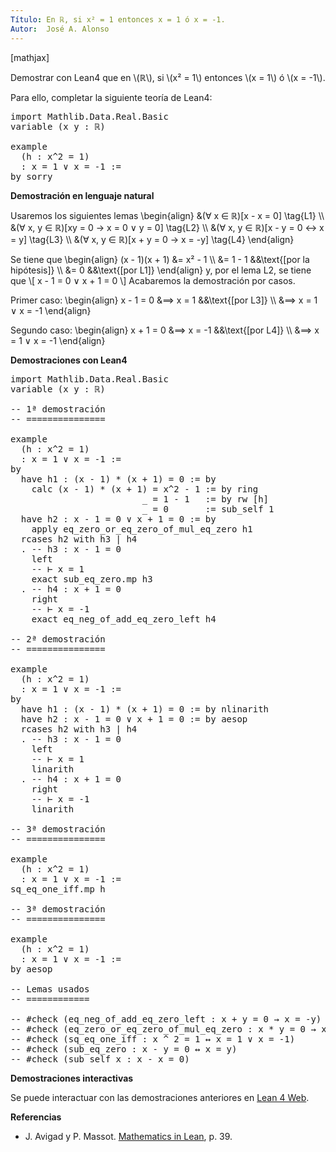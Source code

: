 ```yaml
---
Título: En ℝ, si x² = 1 entonces x = 1 ó x = -1.
Autor:  José A. Alonso
---
```


[mathjax]

Demostrar con Lean4 que en \\(ℝ\\), si \\(x² = 1\\) entonces \\(x = 1\\) ó \\(x = -1\\).

Para ello, completar la siguiente teoría de Lean4:

<pre lang="lean">
import Mathlib.Data.Real.Basic
variable (x y : ℝ)

example
  (h : x^2 = 1)
  : x = 1 ∨ x = -1 :=
by sorry
</pre>
<!--more-->

<b>Demostración en lenguaje natural</b>

Usaremos los siguientes lemas
\\begin{align}
   &(∀ x ∈ ℝ)[x - x = 0]                                           \\tag{L1} \\\\
   &(∀ x, y ∈ ℝ)[xy = 0 → x = 0 ∨ y = 0]                           \\tag{L2} \\\\
   &(∀ x, y ∈ ℝ)[x - y = 0 ↔ x = y]                                \\tag{L3} \\\\
   &(∀ x, y ∈ ℝ)[x + y = 0 → x = -y]                               \\tag{L4}
\\end{align}

Se tiene que
\\begin{align}
   (x - 1)(x + 1) &= x² - 1     \\\\
                  &= 1 - 1      &&\\text{[por la hipótesis]} \\\\
                  &= 0          &&\\text{[por L1]}
\\end{align}
y, por el lema L2, se tiene que
\\[ x - 1 = 0 ∨ x + 1 = 0 \\]
Acabaremos la demostración por casos.

Primer caso:
\\begin{align}
  x - 1 = 0 &⟹ x = 1             &&\\text{[por L3]} \\\\
            &⟹ x = 1 ∨ x = -1
\\end{align}

Segundo caso:
\\begin{align}
  x + 1 = 0 &⟹ x = -1            &&\\text{[por L4]} \\\\
            &⟹ x = 1 ∨ x = -1
\\end{align}

<b>Demostraciones con Lean4</b>

<pre lang="lean">
import Mathlib.Data.Real.Basic
variable (x y : ℝ)

-- 1ª demostración
-- ===============

example
  (h : x^2 = 1)
  : x = 1 ∨ x = -1 :=
by
  have h1 : (x - 1) * (x + 1) = 0 := by
    calc (x - 1) * (x + 1) = x^2 - 1 := by ring
                         _ = 1 - 1   := by rw [h]
                         _ = 0       := sub_self 1
  have h2 : x - 1 = 0 ∨ x + 1 = 0 := by
    apply eq_zero_or_eq_zero_of_mul_eq_zero h1
  rcases h2 with h3 | h4
  . -- h3 : x - 1 = 0
    left
    -- ⊢ x = 1
    exact sub_eq_zero.mp h3
  . -- h4 : x + 1 = 0
    right
    -- ⊢ x = -1
    exact eq_neg_of_add_eq_zero_left h4

-- 2ª demostración
-- ===============

example
  (h : x^2 = 1)
  : x = 1 ∨ x = -1 :=
by
  have h1 : (x - 1) * (x + 1) = 0 := by nlinarith
  have h2 : x - 1 = 0 ∨ x + 1 = 0 := by aesop
  rcases h2 with h3 | h4
  . -- h3 : x - 1 = 0
    left
    -- ⊢ x = 1
    linarith
  . -- h4 : x + 1 = 0
    right
    -- ⊢ x = -1
    linarith

-- 3ª demostración
-- ===============

example
  (h : x^2 = 1)
  : x = 1 ∨ x = -1 :=
sq_eq_one_iff.mp h

-- 3ª demostración
-- ===============

example
  (h : x^2 = 1)
  : x = 1 ∨ x = -1 :=
by aesop

-- Lemas usados
-- ============

-- #check (eq_neg_of_add_eq_zero_left : x + y = 0 → x = -y)
-- #check (eq_zero_or_eq_zero_of_mul_eq_zero : x * y = 0 → x = 0 ∨ y = 0)
-- #check (sq_eq_one_iff : x ^ 2 = 1 ↔ x = 1 ∨ x = -1)
-- #check (sub_eq_zero : x - y = 0 ↔ x = y)
-- #check (sub_self x : x - x = 0)
</pre>

<b>Demostraciones interactivas</b>

Se puede interactuar con las demostraciones anteriores en <a href="https://live.lean-lang.org/#url=https://raw.githubusercontent.com/jaalonso/Calculemus2/main/src/Cuadrado_igual_a_uno.lean" rel="noopener noreferrer" target="_blank">Lean 4 Web</a>.

<b>Referencias</b>

<ul>
<li> J. Avigad y P. Massot. <a href="https://bit.ly/3U4UjBk">Mathematics in Lean</a>, p. 39.</li>
</ul>
